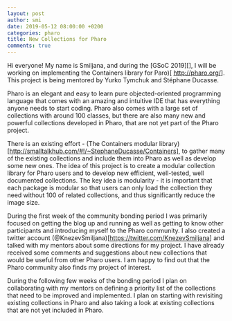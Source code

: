 ```yaml
---
layout: post
author: smi
date: 2019-05-12 08:00:00 +0200
categories: pharo
title: New Collections for Pharo
comments: true
---
```


Hi everyone! My name is Smiljana, and during the [GSoC 2019][], I will be working on implementing the Containers library for Paro)[ <http://pharo.org/>]. This project is being mentored by Yurko Tymchuk and Stéphane Ducasse.

Pharo is an elegant and easy to learn pure objected-oriented programming language that comes with an amazing and intuitive IDE that has everything anyone needs to start coding. Pharo also comes with a large set of collections with around 100 classes, but there are also many new and powerful collections developed in Pharo, that are not yet part of the Pharo project. 

There is an existing effort  - (The Containers modular library)[http://smalltalkhub.com/#!/~StephaneDucasse/Containers], to gather many of the existing collections and include them into Pharo as well as develop some new ones. The idea of this project is to create a modular collection library for Pharo users and to develop new efficient, well-tested, well documented collections. The key idea is modularity - it is important that each package is modular so that users can only load the collection they need without 100 of related collections, and thus significantly reduce the image size.

During the first week of the community bonding period I was primarily focused on getting the blog up and running as well as getting to know other participants and introducing myself to the Pharo community. I also created a twitter account (@KnezevSmiljana)[<https://twitter.com/KnezevSmiljana>] and talked with my mentors about some directions for my project. I have already received some comments and suggestions about new collections that would be useful from other Pharo users. I am happy to find out that the Pharo community also finds my project of interest.

During the following few weeks of the bonding period I plan on collaborating with my mentors on defining a priority list of the collections that need to be improved and implemented. I plan on starting with revisiting existing collections in Pharo and also taking a look at existing collections that are not yet included in Pharo. 







